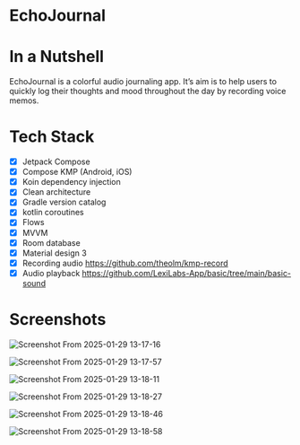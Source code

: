 # EchoJournal

# In a Nutshell
EchoJournal is a colorful audio journaling app. Itʼs aim is to help users to quickly log their thoughts and mood throughout the day by recording voice memos.

# Tech Stack
- [x] Jetpack Compose
- [X] Compose KMP (Android, iOS) 
- [x] Koin dependency injection
- [x] Clean architecture
- [x] Gradle version catalog
- [x] kotlin coroutines
- [x] Flows
- [x] MVVM
- [X] Room database
- [x] Material design 3
- [X] Recording audio https://github.com/theolm/kmp-record
- [X] Audio playback https://github.com/LexiLabs-App/basic/tree/main/basic-sound
      
# Screenshots

![Screenshot From 2025-01-29 13-17-16](https://github.com/user-attachments/assets/4d7829c9-822a-41a0-a79d-1269ebaa8185)

![Screenshot From 2025-01-29 13-17-57](https://github.com/user-attachments/assets/e9657e74-0a42-4d85-bd6a-b1ff7f175a5b)

![Screenshot From 2025-01-29 13-18-11](https://github.com/user-attachments/assets/3df3ef7f-0b69-48e4-96b1-0aea14527a94)

![Screenshot From 2025-01-29 13-18-27](https://github.com/user-attachments/assets/132ef4c1-12fb-41e7-8175-bdd47813e507)

![Screenshot From 2025-01-29 13-18-46](https://github.com/user-attachments/assets/c427ab19-57d6-480f-b9d6-47b281f625cb)

![Screenshot From 2025-01-29 13-18-58](https://github.com/user-attachments/assets/ec22f56e-fcc0-445f-8d06-930e139de4c3)

